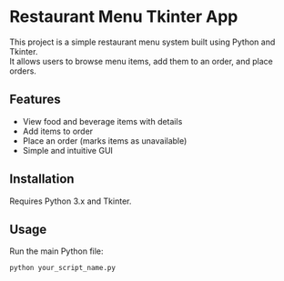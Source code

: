 # Restaurant Menu Tkinter App

This project is a simple restaurant menu system built using Python and Tkinter.  
It allows users to browse menu items, add them to an order, and place orders.

## Features

- View food and beverage items with details
- Add items to order
- Place an order (marks items as unavailable)
- Simple and intuitive GUI

## Installation

Requires Python 3.x and Tkinter.

## Usage

Run the main Python file:

```bash
python your_script_name.py
